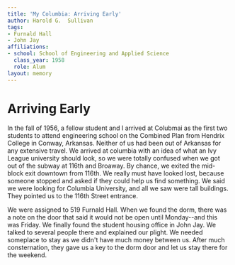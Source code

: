```yaml
---
title: 'My Columbia: Arriving Early'
author: Harold G.  Sullivan
tags:
- Furnald Hall
- John Jay
affiliations:
- school: School of Engineering and Applied Science
  class_year: 1958
  role: Alum
layout: memory
---
```


# Arriving Early

In the fall of 1956, a fellow student and I arrived at Colubmai as the first two students to attend engineering school on the Combined Plan from Hendrix College in Conway, Arkansas.  Neither of us had been out of Arkansas for any extensive travel.  We arrived at columbia with an idea of what an Ivy League university should look, so we were totally confused when we got out of the subway at 116th and Broaway.  By chance, we exited the mid-block exit downtown from 116th.  We really must have looked lost, because someone stopped and asked if they could help us find something.  We said we were looking for Columbia University, and all we saw were tall buildings.  They pointed us to the 116th Street entrance.

We were assigned to 519 Furnald Hall.  When we found the dorm, there was a note on the door that said it would not be open until Monday--and this was Friday.  We finally found the student housing office in John Jay.  We talked to several people there and explained our plight.  We needed someplace to stay as we didn't have much money between us.  After much consternation, they gave us a key to the dorm door and let us stay there for the weekend.
